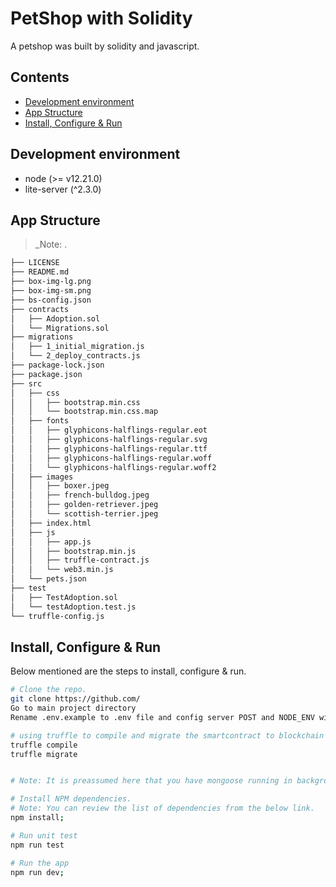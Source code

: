 # PetShop with Solidity
A petshop was built by solidity and javascript.

## Contents

* [Development environment](##development-environment)
* [App Structure](##app-structure)
* [Install, Configure & Run](##install-configure--run)

## Development environment

* node (>= v12.21.0)
* lite-server (^2.3.0)

## App Structure

> _Note: .

```bash
├── LICENSE
├── README.md
├── box-img-lg.png
├── box-img-sm.png
├── bs-config.json
├── contracts
│   ├── Adoption.sol
│   └── Migrations.sol
├── migrations
│   ├── 1_initial_migration.js
│   └── 2_deploy_contracts.js
├── package-lock.json
├── package.json
├── src
│   ├── css
│   │   ├── bootstrap.min.css
│   │   └── bootstrap.min.css.map
│   ├── fonts
│   │   ├── glyphicons-halflings-regular.eot
│   │   ├── glyphicons-halflings-regular.svg
│   │   ├── glyphicons-halflings-regular.ttf
│   │   ├── glyphicons-halflings-regular.woff
│   │   └── glyphicons-halflings-regular.woff2
│   ├── images
│   │   ├── boxer.jpeg
│   │   ├── french-bulldog.jpeg
│   │   ├── golden-retriever.jpeg
│   │   └── scottish-terrier.jpeg
│   ├── index.html
│   ├── js
│   │   ├── app.js
│   │   ├── bootstrap.min.js
│   │   ├── truffle-contract.js
│   │   └── web3.min.js
│   └── pets.json
├── test
│   ├── TestAdoption.sol
│   └── testAdoption.test.js
└── truffle-config.js
```

## Install, Configure & Run

Below mentioned are the steps to install, configure & run.

```bash
# Clone the repo.
git clone https://github.com/
Go to main project directory
Rename .env.example to .env file and config server POST and NODE_ENV with values you want. 
```

```bash
# using truffle to compile and migrate the smartcontract to blockchain
truffle compile
truffle migrate


# Note: It is preassumed here that you have mongoose running in background & you have created the database.

# Install NPM dependencies.
# Note: You can review the list of dependencies from the below link.
npm install;

# Run unit test
npm run test

# Run the app
npm run dev;
```
